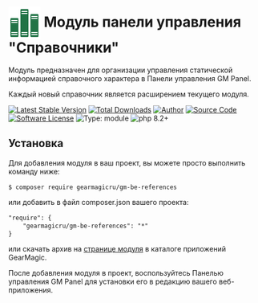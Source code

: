 # <img src="https://raw.githubusercontent.com/gearmagicru/gm-be-references/refs/heads/master/assets/images/icon.svg" width="64px" height="64px" align="absmiddle"> Модуль панели управления "Справочники"

Модуль предназначен для организации управления статической информацией справочного характера в Панели управления GM Panel.

Каждый новый справочник является расширением текущего модуля.

[![Latest Stable Version](https://img.shields.io/packagist/v/gearmagicru/gm-be-references.svg)](https://packagist.org/packages/gearmagicru/gm-be-references)
[![Total Downloads](https://img.shields.io/packagist/dt/gearmagicru/gm-be-references.svg)](https://packagist.org/packages/gearmagicru/gm-be-references)
[![Author](https://img.shields.io/badge/author-anton.tivonenko@gmail.com-blue.svg)](mailto:anton.tivonenko@gmail)
[![Source Code](https://img.shields.io/badge/source-gearmagicru/gm%0335be%0335references-blue.svg)](https://github.com/gearmagicru/gm-be-references)
[![Software License](https://img.shields.io/badge/license-MIT-brightgreen.svg)](https://github.com/gearmagicru/gm-be-references/blob/master/LICENSE)
![Type: module](https://img.shields.io/badge/type-module-blue.svg)
![php 8.2+](https://img.shields.io/badge/php-min%208.2-red.svg)

## Установка

Для добавления модуля в ваш проект, вы можете просто выполнить команду ниже:

```
$ composer require gearmagicru/gm-be-references
```

или добавить в файл composer.json вашего проекта:
```
"require": {
    "gearmagicru/gm-be-references": "*"
}
```
или скачать архив на [странице модуля](https://apps.gearmagic.ru/component/gm-be-references) в каталоге приложений GearMagic.

После добавления модуля в проект, воспользуйтесь Панелью управления GM Panel для установки его в редакцию вашего веб-приложения.

